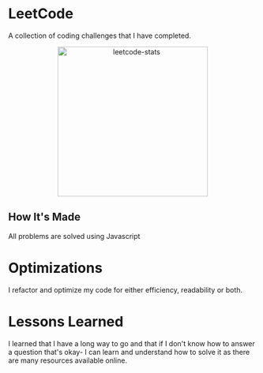 # LeetCode
A collection of coding challenges that I have completed.

<section align="center">
  <img width="304" alt="leetcode-stats" src="https://user-images.githubusercontent.com/101219940/169189271-5b91bc7e-b55a-42a2-a935-87deab4f7fec.png">
</section>

## How It's Made
All problems are solved using Javascript

# Optimizations
I refactor and optimize my code for either efficiency, readability or both.

# Lessons Learned
I learned that I have a long way to go and that if I don't know how to answer a question that's okay- I can learn and understand how to solve it as there are many resources available online.
